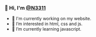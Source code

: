 

<!--
**N3311/N3311** is a ✨ _special_ ✨ repository because its `README.md` (this file) appears on your GitHub profile.

Here are some ideas to get you started:

- 🔭 I’m currently working on ...
- 🌱 I’m currently learning ...
- 👯 I’m looking to collaborate on ...
- 🤔 I’m looking for help with ...
- 💬 Ask me about ...
- 📫 How to reach me: ...
- 😄 Pronouns: ...
- ⚡ Fun fact: ...
-->
### 👋 Hi, I'm [@N3311](https://github.com/N3311/) 

- 🔭 I'm currently working on my website.
- 👀 I’m interested in html, css and js.
- 🌱 I’m currently learning javascript.

